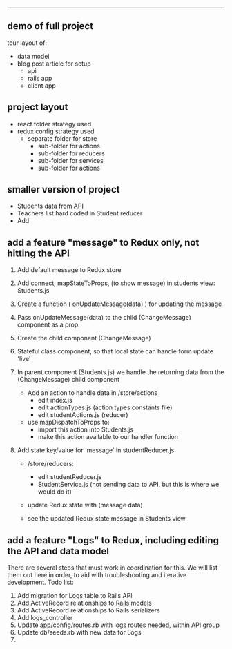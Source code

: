 --------------------------------------------------------------
## demo of full project
tour layout of:
- data model 
- blog post article for setup
	- api
	- rails app
	- client app

## project layout
- react folder strategy used
- redux config strategy used
	- separate folder for store
		- sub-folder for actions
		- sub-folder for reducers
		- sub-folder for services
		- sub-folder for actions

## smaller version of project
- Students data from API
- Teachers list hard coded in Student reducer
- Add 


## add a feature "message" to Redux only, not hitting the API
1. Add default message to Redux store
2. Add connect, mapStateToProps, (to show message) in students view: Students.js
3. Create a function ( onUpdateMessage(data) ) for updating the message
4. Pass onUpdateMessage(data) to the child (ChangeMessage) component as a prop
5. Create the child component (ChangeMessage)
6. Stateful class component, so that local state can handle form update 'live'

7. In parent component (Students.js) we handle the returning data from the (ChangeMessage) child component
	- Add an action to handle data in /store/actions
		- edit index.js 
		- edit actionTypes.js (action types constants file)
		- edit studentActions.js (reducer)
	- use mapDispatchToProps to:
		- import this action into Students.js
		- make this action available to our handler function

8. Add state key/value for 'message' in studentReducer.js 
	- /store/reducers:
		- edit studentReducer.js
		- StudentService.js (not sending data to API, but this is where we would do it)
	
	- update Redux state with (message data)
	- see the updated Redux state message in Students view

## add a feature "Logs" to Redux, including editing the API and data model
There are several steps that must work in coordination for this.
We will list them out here in order, to aid with troubleshooting and iterative development.
Todo list: 
1. 	Add migration for Logs table to Rails API
2.	Add ActiveRecord relationships to Rails models
3.	Add ActiveRecord relationships to Rails serializers
4.	Add logs_controller
5.	Update app/config/routes.rb with logs routes needed, within API group
6.  Update db/seeds.rb with new data for Logs
7. 	

